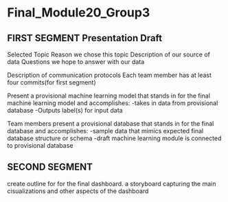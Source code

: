 # Final_Module20_Group3
## FIRST SEGMENT Presentation Draft
Selected Topic
Reason we chose this topic
Description of our source of data
Questions we hope to answer with our data


Description of communication protocols
Each team member has at least four commits(for first segment)


Present a provisional machine learning model that stands in for the final machine learning model and accomplishes:
-takes in data from provisional database
-Outputs label(s) for input data

Team members present a provisional database that stands in for the final database and accomplishes:
-sample data that mimics expected final database structure or schema
-draft machine learning module is connected to provisional database

## SECOND SEGMENT

create outline for for the final dashboard. a storyboard capturing the main cisualizations and other aspects of the dashboard

<!-- New branch for James Moon -->

<!-- New branch for Jimmy Lim -->

<!-- New branch for Sam Ramos -->

<!-- New branch for Cinthia Kim -->

<!-- New branch for Diana Handler -->
